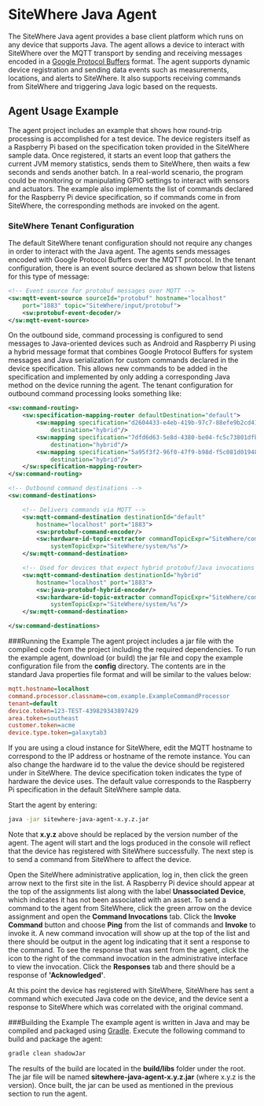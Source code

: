 # SiteWhere Java Agent

The SiteWhere Java agent provides a base client platform which runs on any
device that supports Java. The agent allows a device to interact with
SiteWhere over the MQTT transport by sending and receiving messages encoded
in a [Google Protocol Buffers](https://developers.google.com/protocol-buffers/)
format. The agent supports dynamic device registration and sending data events
such as measurements, locations, and alerts to SiteWhere. It also supports receiving
commands from SiteWhere and triggering Java logic based on the requests.

## Agent Usage Example

The agent project includes an example that shows how round-trip processing
is accomplished for a test device. The device registers itself as a Raspberry Pi
based on the specification token provided in the SiteWhere sample data.
Once registered, it starts an event loop that gathers the current JVM
memory statistics, sends them to SiteWhere, then waits a few seconds and
sends another batch. In a real-world scenario, the program could be monitoring
or manipulating GPIO settings to interact with sensors and actuators.
The example also implements the list of commands declared for the Raspberry Pi
device specification, so if commands come in from SiteWhere, the corresponding
methods are invoked on the agent.

### SiteWhere Tenant Configuration

The default SiteWhere tenant configuration should not require any changes in order
to interact with the Java agent. The agents sends messages encoded with Google Protocol
Buffers over the MQTT protocol. In the tenant configuration, there is an event source
declared as shown below that listens for this type of message:

```xml
<!-- Event source for protobuf messages over MQTT -->
<sw:mqtt-event-source sourceId="protobuf" hostname="localhost"
	port="1883" topic="SiteWhere/input/protobuf">
	<sw:protobuf-event-decoder/>
</sw:mqtt-event-source>
```

On the outbound side, command processing is configured to send messages to Java-oriented
devices such as Android and Raspberry Pi using a hybrid message format that combines
Google Protocol Buffers for system messages and Java serialization for custom commands
declared in the device specification. This allows new commands to be added in the specification
and implemented by only adding a corresponding Java method on the device running the agent.
The tenant configuration for outbound command processing looks something like:

```xml
<sw:command-routing>
	<sw:specification-mapping-router defaultDestination="default">
		<sw:mapping specification="d2604433-e4eb-419b-97c7-88efe9b2cd41"
			destination="hybrid"/>
		<sw:mapping specification="7dfd6d63-5e8d-4380-be04-fc5c73801dfb"
			destination="hybrid"/>
		<sw:mapping specification="5a95f3f2-96f0-47f9-b98d-f5c081d01948"
			destination="hybrid"/>
	</sw:specification-mapping-router>
</sw:command-routing>

<!-- Outbound command destinations -->
<sw:command-destinations>

	<!-- Delivers commands via MQTT -->
	<sw:mqtt-command-destination destinationId="default"
		hostname="localhost" port="1883">
		<sw:protobuf-command-encoder/>
		<sw:hardware-id-topic-extractor commandTopicExpr="SiteWhere/commands/%s"
			systemTopicExpr="SiteWhere/system/%s"/>
	</sw:mqtt-command-destination>

	<!-- Used for devices that expect hybrid protobuf/Java invocations -->
	<sw:mqtt-command-destination destinationId="hybrid"
		hostname="localhost" port="1883">
		<sw:java-protobuf-hybrid-encoder/>
		<sw:hardware-id-topic-extractor commandTopicExpr="SiteWhere/commands/%s"
			systemTopicExpr="SiteWhere/system/%s"/>
	</sw:mqtt-command-destination>

</sw:command-destinations>
```

###Running the Example
The agent project includes a jar file with the compiled code from the project including
the required dependencies. To run the example agent, download (or build) the jar file
and copy the example configuration file from the **config** directory. The contents
are in the standard Java properties file format and will be similar to the values
below:

```INI
mqtt.hostname=localhost
command.processor.classname=com.example.ExampleCommandProcessor
tenant=default
device.token=123-TEST-439829343897429
area.token=southeast
customer.token=acme
device.type.token=galaxytab3
```

If you are using a cloud instance for SiteWhere, edit the MQTT hostname to correspond to 
the IP address or hostname of the remote instance. You can also change the hardware id
to the value the device should be registered under in SiteWhere. The device specification
token indicates the type of hardware the device uses. The default value corresponds to
the Raspberry Pi specification in the default SiteWhere sample data.

Start the agent by entering:

```sh
java -jar sitewhere-java-agent-x.y.z.jar
```

Note that **x.y.z** above should be replaced by the version number of the agent. The
agent will start and the logs produced in the console will reflect that the device
has registered with SiteWhere successfully. The next step is to send a command from
SiteWhere to affect the device.

Open the SiteWhere administrative application, log in, then click the green arrow
next to the first site in the list. A Raspberry Pi device should appear at the top 
of the assignments list along with the label **Unassociated Device**, which 
indicates it has not been associated with an asset. To send a command to the 
agent from SiteWhere, click the green arrow on the device assignment and open
the **Command Invocations** tab. Click the **Invoke Command** button and choose
**Ping** from the list of commands and **Invoke** to invoke it. A new command
invocation will show up at the top of the list and there should be output in the
agent log indicating that it sent a response to the command. To see the response
that was sent from the agent, click the icon to the right of the command invocation
in the administrative interface to view the invocation.	Click the **Responses**
tab and there should be a response of **'Acknowledged'**.

At this point the device has registered with SiteWhere, SiteWhere has sent a command
which executed Java code on the device, and the device sent a response to SiteWhere 
which was correlated with the original command.

###Building the Example
The example agent is written in Java and may be compiled and packaged using 
[Gradle](https://gradle.org/). Execute the following command to build and
package the agent:

```sh
gradle clean shadowJar
```

The results of the build are located in the **build/libs** folder under the root. The jar
file will be named **sitewhere-java-agent-x.y.z.jar** (where x.y.z is the version).
Once built, the jar can be used as mentioned in the previous section to run the agent.
